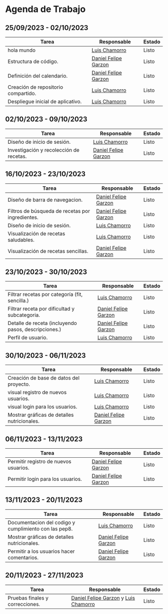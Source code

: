 # Agenda de Trabajo

## 25/09/2023 - 02/10/2023
| Tarea                               | Responsable                                           | Estado |
|-------------------------------------|-------------------------------------------------------|--------|
| hola mundo                          | [Luis Chamorro](https://github.com/Luisfemocha)       | Listo  |
| Estructura de código.               | [Daniel Felipe Garzon](https://github.com/Dgarzonac9) | Listo  |
| Definición del calendario.          | [Daniel Felipe Garzon](https://github.com/Dgarzonac9) | Listo  |
| Creación de repositorio compartido. | [Luis Chamorro](https://github.com/Luisfemocha)       | Listo  |
| Despliegue inicial de aplicativo.   | [Luis Chamorro](https://github.com/Luisfemocha)       | Listo  |

## 02/10/2023 - 09/10/2023
| Tarea                                   | Responsable                                           | Estado |
|-----------------------------------------|-------------------------------------------------------|--------|
| Diseño de inicio de sesión.             | [Luis Chamorro](https://github.com/Luisfemocha)       | Listo  |
| Investigación y recolección de recetas. | [Daniel Felipe Garzon](https://github.com/Dgarzonac9) | Listo  |

## 16/10/2023 - 23/10/2023
| Tarea                                            | Responsable                                           | Estado |
|--------------------------------------------------|-------------------------------------------------------|--------|
| Diseño de barra de navegacion.                   | [Daniel Felipe Garzon](https://github.com/Dgarzonac9) | Listo  |
| Filtros de búsqueda de recetas por ingredientes. | [Daniel Felipe Garzon](https://github.com/Dgarzonac9) | Listo  |
| Diseño de inicio de sesión.                      | [Luis Chamorro](https://github.com/Luisfemocha)       | Listo  |
| Visualización de recetas saludables.             | [Luis Chamorro](https://github.com/Luisfemocha)       | Listo  |
| Visualización de recetas sencillas.              | [Daniel Felipe Garzon](https://github.com/Dgarzonac9) | Listo  |

## 23/10/2023 - 30/10/2023
| Tarea                                                | Responsable                                           | Estado |
|------------------------------------------------------|-------------------------------------------------------|--------|
| Filtrar recetas por categoría (fit, sencilla.)       | [Luis Chamorro](https://github.com/Luisfemocha)       | Listo  |
| Filtrar receta por dificultad y subcategoria.        | [Daniel Felipe Garzon](https://github.com/Dgarzonac9) | Listo  |
| Detalle de receta (incluyendo pasos, descripciones.) | [Daniel Felipe Garzon](https://github.com/Dgarzonac9) | Listo  |
| Perfil de usuario.                                   | [Luis Chamorro](https://github.com/Luisfemocha)       | Listo  |

## 30/10/2023 - 06/11/2023
| Tarea                                       | Responsable                                           | Estado |
|---------------------------------------------|-------------------------------------------------------|--------|
| Creación de base de datos del proyecto.     | [Luis Chamorro](https://github.com/Luisfemocha)       | Listo  |
| visual registro de nuevos usuarios.         | [Luis Chamorro](https://github.com/Luisfemocha)       | Listo  |
| visual login para los usuarios.             | [Luis Chamorro](https://github.com/Luisfemocha)       | Listo  |
| Mostrar gráficas de detalles nutricionales. | [Daniel Felipe Garzon](https://github.com/Dgarzonac9) | Listo  |

## 06/11/2023 - 13/11/2023
| Tarea                                 | Responsable                                            | Estado |
|---------------------------------------|--------------------------------------------------------|--------|
| Permitir registro de nuevos usuarios. | [Daniel Felipe Garzon](https://github.com/Luisfemocha) | Listo  |
| Permitir login para los usuarios.     | [Daniel Felipe Garzon](https://github.com/Dgarzonac9)  | Listo  |

## 13/11/2023 - 20/11/2023
| Tarea                                                 | Responsable                                           | Estado |
|-------------------------------------------------------|-------------------------------------------------------|--------|
| Documentacion del codigo y cumplimiento con las pep8. | [Luis Chamorro](https://github.com/Luisfemocha)       | Listo  |
| Mostrar gráficas de detalles nutricionales.           | [Daniel Felipe Garzon](https://github.com/Dgarzonac9) | Listo  |
| Permitir a los usuarios hacer comentarios.            | [Daniel Felipe Garzon](https://github.com/Dgarzonac9) | Listo  |

## 20/11/2023 - 27/11/2023
| Tarea                           | Responsable                                                                                             | Estado |
|---------------------------------|---------------------------------------------------------------------------------------------------------|--------|
| Pruebas finales y correcciones. | [Daniel Felipe Garzon](https://github.com/Dgarzonac9) y [Luis Chamorro](https://github.com/Luisfemocha) | Listo  |
